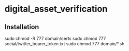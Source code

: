 # digital_asset_verification

## Installation
sudo chmod -R 777 domain/certs
sudo chmod 777 social/twitter_bearer_token.txt
sudo chmod 777 domain/*.sh